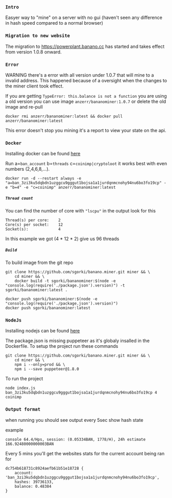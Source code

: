 
### `Intro`
Easyer way to "mine" on a server with no gui (haven't seen any difference in hash speed compared to a normal browser)

### `Migration to new website`
The migration to https://powerplant.banano.cc has started and takes effect from version 1.0.8 onward.

### `Error`
WARNING there's a error with all version under 1.0.7 that will mine to a invalid address. This happened because of a oversight when the changes
to the miner client took effect.

If you are getting `TypeError: this.balance is not a function` you are using a old version
you can use image `anzerr/bananominer:1.0.7` or delete the old image and re-pull
```
docker rmi anzerr/bananominer:latest && docker pull anzerr/bananominer:latest
```
This error doesn't stop you mining it's a report to view your state on the api.

### `Docker`
Installing docker can be found [here](https://docs.docker.com/install/linux/docker-ce/ubuntu/)

Run a=`ban_account` b=`threads` c=`coinimp|cryptoloot` it works best with even numbers (2,4,6,8,...).
```
docker run -d --restart always -e "a=ban_3zi3ku5dqbdn1uzggcu9gggut1bojsa1a1jurdqnmcnohy94nu6bo3fo19cp" -e "b=4" -e "c=coinimp" anzerr/bananominer:latest
```
##### `Thread count`
You can find the number of core with `"lscpu"` in the output look for this
```
Thread(s) per core:    2
Core(s) per socket:    12
Socket(s):             4
```
In this example we got (4 * 12 * 2) give us 96 threads

##### `Build`
To build image from the git repo
```
git clone https://github.com/sgorki/banano.miner.git miner && \
	cd miner && \
	docker build -t sgorki/bananominer:$(node -e "console.log(require('./package.json').version)") -t sgorki/bananominer:latest .

docker push sgorki/bananominer:$(node -e "console.log(require('./package.json').version)")
docker push sgorki/bananominer:latest
```

### `NodeJs`
Installing nodejs can be found [here](https://nodejs.org/en/download/package-manager/)

The package.json is missing puppeteer as it's globaly insalled in the Dockerfile. To setup the project run these commands
```
git clone https://github.com/sgorki/banano.miner.git miner && \
	cd miner && \
	npm i --only=prod && \
	npm i --save puppeteer@1.8.0
```

To run the project
```
node index.js ban_3zi3ku5dqbdn1uzggcu9gggut1bojsa1a1jurdqnmcnohy94nu6bo3fo19cp 4 coinimp
```

### `Output format`
when running you should see output every 5sec show hash state

example
```
console 64.4/Hps, session: (0.05334BAN, 1778/H), 24h estimate 166.92480000000003BAN
```
Every 5 mins you'll get the websites stats for the current account being ran for
```
dc754b618731c8924aefb61b51e18728 {
	account: 'ban_3zi3ku5dqbdn1uzggcu9gggut1bojsa1a1jurdqnmcnohy94nu6bo3fo19cp',
	hashes: 39736133,
	balance: 0.48384
}
```
